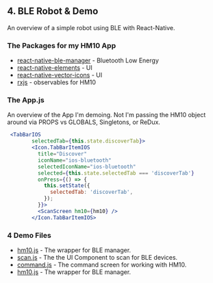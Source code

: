 ## 4. BLE Robot & Demo

An overview of a simple robot using BLE with React-Native.

### The Packages for my HM10 App

* [react-native-ble-manager](https://github.com/innoveit/react-native-ble-manager) - Bluetooth Low Energy
* [react-native-elements](https://github.com/react-native-training/react-native-elements) - UI
* [react-native-vector-icons](https://github.com/oblador/react-native-vector-icons) - UI
* [rxjs](http://reactivex.io/rxjs/) - observables for HM10

### The App.js

An overview of the App I'm demoing. Not I'm passing the HM10 object around via PROPS vs GLOBALS, Singletons, or ReDux.

```jsx
 <TabBarIOS
        selectedTab={this.state.discoverTab}>
        <Icon.TabBarItemIOS
          title="Discover"
          iconName="ios-bluetooth"
          selectedIconName="ios-bluetooth"
          selected={this.state.selectedTab === 'discoverTab'}
          onPress={() => {
            this.setState({
              selectedTab: 'discoverTab',
            });
          }}>
          <ScanScreen hm10={hm10} />
        </Icon.TabBarItemIOS>
```

### 4 Demo Files

* [hm10.js](./hm10.js) - The wrapper for BLE manager.
* [scan.js](./scan.js) - The the UI Component to scan for BLE devices.
* [command.js](./command.js) - The command screen for working with HM10.
* [hm10.js](./hm10.js) - The wrapper for BLE manager.